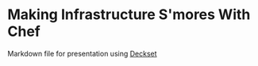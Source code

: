# Making Infrastructure S'mores With Chef

Markdown file for presentation using [Deckset](http://www.decksetapp.com/)


